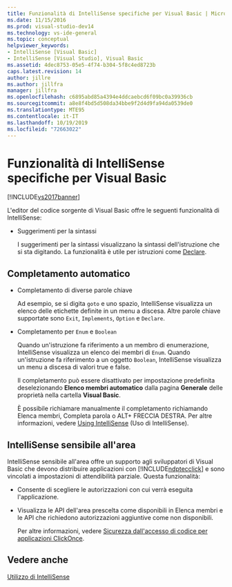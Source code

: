 ```yaml
---
title: Funzionalità di IntelliSense specifiche per Visual Basic | Microsoft Docs
ms.date: 11/15/2016
ms.prod: visual-studio-dev14
ms.technology: vs-ide-general
ms.topic: conceptual
helpviewer_keywords:
- IntelliSense [Visual Basic]
- IntelliSense [Visual Studio], Visual Basic
ms.assetid: 4dec8753-05e5-4f74-b304-5f8c4ed8723b
caps.latest.revision: 14
author: jillre
ms.author: jillfra
manager: jillfra
ms.openlocfilehash: c6895abd85a4394e4ddcaebcd6f09bc0a39936cb
ms.sourcegitcommit: a8e8f4bd5d508da34bbe9f2d4d9fa94da0539de0
ms.translationtype: MTE95
ms.contentlocale: it-IT
ms.lasthandoff: 10/19/2019
ms.locfileid: "72663022"
---
```

# <a name="visual-basic-specific-intellisense"></a>Funzionalità di IntelliSense specifiche per Visual Basic
[!INCLUDE[vs2017banner](../includes/vs2017banner.md)]

L'editor del codice sorgente di Visual Basic offre le seguenti funzionalità di IntelliSense:

- Suggerimenti per la sintassi

     I suggerimenti per la sintassi visualizzano la sintassi dell'istruzione che si sta digitando. La funzionalità è utile per istruzioni come [Declare](https://msdn.microsoft.com/library/d3f21fb0-b804-4c99-97ed-583b23894cf1).

## <a name="automatic-completion"></a>Completamento automatico

- Completamento di diverse parole chiave

   Ad esempio, se si digita `goto` e uno spazio, IntelliSense visualizza un elenco delle etichette definite in un menu a discesa. Altre parole chiave supportate sono `Exit`, `Implements`, `Option` e `Declare`.

- Completamento per `Enum` e `Boolean`

   Quando un'istruzione fa riferimento a un membro di enumerazione, IntelliSense visualizza un elenco dei membri di `Enum`. Quando un'istruzione fa riferimento a un oggetto `Boolean`, IntelliSense visualizza un menu a discesa di valori true e false.

  Il completamento può essere disattivato per impostazione predefinita deselezionando **Elenco membri automatico** dalla pagina **Generale** delle proprietà nella cartella **Visual Basic**.

  È possibile richiamare manualmente il completamento richiamando Elenca membri, Completa parola o ALT+ FRECCIA DESTRA. Per altre informazioni, vedere [Using IntelliSense](../ide/using-intellisense.md) (Uso di IntelliSense).

## <a name="intellisense-in-zone"></a>IntelliSense sensibile all'area
 IntelliSense sensibile all'area offre un supporto agli sviluppatori di Visual Basic che devono distribuire applicazioni con [!INCLUDE[ndptecclick](../includes/ndptecclick-md.md)] e sono vincolati a impostazioni di attendibilità parziale. Questa funzionalità:

- Consente di scegliere le autorizzazioni con cui verrà eseguita l'applicazione.

- Visualizza le API dell'area prescelta come disponibili in Elenca membri e le API che richiedono autorizzazioni aggiuntive come non disponibili.

  Per altre informazioni, vedere [Sicurezza dall'accesso di codice per applicazioni ClickOnce](../deployment/code-access-security-for-clickonce-applications.md).

## <a name="see-also"></a>Vedere anche
 [Utilizzo di IntelliSense](../ide/using-intellisense.md)
